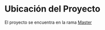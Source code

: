 # Ubicación del Proyecto

El proyecto se encuentra en la rama [Master](https://github.com/Natashalopez05/strawberry-pavlova/tree/master)
